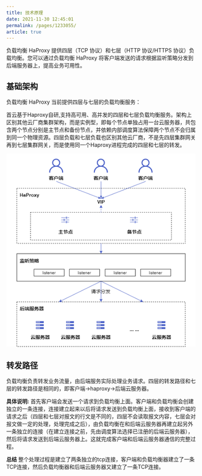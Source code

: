 ```yaml
---
title: 技术原理
date: 2021-11-30 12:45:01
permalink: /pages/1233055/
article: true
---
```


负载均衡 HaProxy 提供四层（TCP 协议）和七层（HTTP 协议/HTTPS 协议）负载均衡。您可以通过负载均衡 HaProxy 将客户端发送的请求根据监听策略分发到后端服务器上，提高业务可用性。

## 基础架构

负载均衡 HaProxy 当前提供四层与七层的负载均衡服务：

首云基于Haproxy自研,支持高可用、高并发的四层和七层负载均衡服务。架构上区别其他云厂商集群架构，而是实例型，即每个节点单独占用一台云服务器，共包含两个节点分别是主节点和备份节点，并依赖内部调度算法保障两个节点不会归属到同一个物理资源。四层负载和七层负载也区别其他云厂商，不是先四层集群网关再到七层集群网关，而是使用同一个Haproxy进程完成的四层和七层的转发。

![基础架构](../pic/arch.png)

## 转发路径

负载均衡负责转发业务流量，由后端服务实际处理业务请求。四层的转发路径和七层的转发路径是相同的，即客户端->haproxy->后端云服务器。

**具体说明:**
首先客户端会发送一个请求到负载均衡上面。客户端和负载均衡会创建独立的一条连接，连接建立起来以后将请求发送到负载均衡上面，接收到客户端的请求之后（四层和七层对报文的行文是不同的，四层不会读取报文内容，七层会对报文做一定的处理，处理完成之后），由负载均衡在和后端云服务器再建立起另外一条独立的连接（在建立连接之前，先由调度算法选择已注册的后端云服务器），然后将请求发送到后端云服务器上。这就完成客户端和后端云服务器通信的完整过程。

**总结**
整个处理过程是建立了两条独立的tcp连接，客户端和负载均衡器建立了一条TCP连接，然后负载均衡器和后端云服务器又建立了一条TCP连接。
